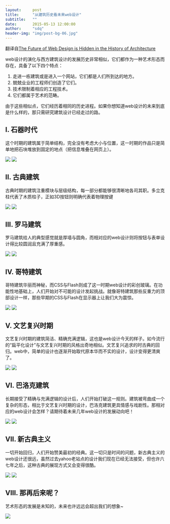 ```yaml
---
layout:     post
title:      "从建筑历史看未来web设计"
subtitle:   ""
date:       2015-05-13 12:00:00
author:     "sdq"
header-img: "img/post-bg-06.jpg"
---
```

<p>翻译自<a href = "https://medium.com/@sall/the-future-of-web-design-is-hidden-in-the-history-of-architecture-1cc93ea854d0">The Future of Web Design is Hidden in the History of Architecture</a></p>

<p>web设计的演化与西方建筑设计的发展历史非常相似，它们都作为一种艺术形态而存在，具备了以下四个特点：</p>

1. 走进一栋建筑或是进入一个网站，它们都是人们所到达的地方。
2. 兢兢业业的工程师们创造了它们。
3. 技术限制着相应的工程技术。
4. 它们都属于艺术的范畴。

<p>由于这些相似点，它们经历着相同的历史进程。如果你想知道web设计的未来到底是什么样的，那只需研究建筑设计已经走过的路。</p>

<h2 class="section-heading"> I. 石器时代 </h2>

<p>这个时期的建筑属于简单结构，完全没有考虑大小与位置，这一时期的作品只是简单地把石块堆放到固定的地点（把信息堆叠在网页上）。<p>

<img src="https://d262ilb51hltx0.cloudfront.net/fit/c/1600/1600/1*mCWATHKKKlzsX8dD8MqjVA.jpeg"> <img src="https://d262ilb51hltx0.cloudfront.net/fit/c/1104/1104/1*ghZaQXXN2fYkYrfdJYSZGA.png">

<h2 class="section-heading"> II. 古典建筑 </h2>

<p>古典时期的建筑注重模块与层级结构，每一部分都能够很清晰地各司其职。多立克柱代表了木质柱子，正如3D按钮则明确代表着物理按键</p>

<img src="https://d262ilb51hltx0.cloudfront.net/fit/c/1600/1600/1*f2gsChJHjus9eLdjFEIzOw.jpeg"> <img src="https://d262ilb51hltx0.cloudfront.net/fit/c/1600/1600/1*TQU6ZLN_vssghuP-613Utw.png">

<h2 class="section-heading"> III. 罗马建筑 </h2>

<p>罗马建筑给人的典型感觉就是厚墙与圆角，而相对应的web设计则将按钮与表单设计得比较圆润且充满了厚重感。</p>

<img src="https://d262ilb51hltx0.cloudfront.net/max/1200/1*chauRJvCv56HpTs1nCF4tw.jpeg"> <img src="https://d262ilb51hltx0.cloudfront.net/max/1442/1*1the-Vzdaq0w1y8LSUs6cQ.png">

<h2 class="section-heading"> IV. 哥特建筑 </h2>

<p>哥特建筑华丽而神秘，而CSS与Flash则成了这一时期web设计的彩创玻璃。在功能性地基础上，人们开始对不可能的设计发起挑战。就像哥特建筑那些反重力的顶部设计一样，那些早期的CSS与Flash在显示器上让我们大为震惊。</p>

<img src="https://d262ilb51hltx0.cloudfront.net/fit/c/1600/1600/1*CxazrdKKBH-eCVB2u1OywQ.jpeg"> <img src="https://d262ilb51hltx0.cloudfront.net/max/1200/1*VDTxwlP-X4-wEyPOuV2CpQ.gif">

<h2 class="section-heading"> V. 文艺复兴时期 </h2>

<p>文艺复兴时期的建筑简洁、精确充满逻辑，这也是web设计今天的样子。如今流行的“扁平化设计”与文艺复兴时期的风格出奇地相似。文艺复兴追求的时古典的回归。web中，简单的设计也逐渐开始取代原本华而不实的设计，设计变得更清爽了。</p>

<img src="https://d262ilb51hltx0.cloudfront.net/max/1526/1*gtwdqeRuZSyfaoQxM4L7FQ.jpeg"> <img src="https://d262ilb51hltx0.cloudfront.net/max/1538/1*B-XeGiotbS5H43Ni74k1Yw.png">

<h2 class="section-heading"> VI. 巴洛克建筑 </h2>

<p>长期接受了精确与充满逻辑的设计后，人们开始打破这一规则。建筑被弯曲成一个复杂的形态，相比于文艺复兴时期的设计，巴洛克建筑更具情感与戏剧性。那相对应的web设计会怎样？请期待着未来几年web设计的发展动向吧！</p>

<img src="https://d262ilb51hltx0.cloudfront.net/fit/c/1600/1600/1*DIPapak1TwBFRiQRsSF6Lw.jpeg"> <img src="https://d262ilb51hltx0.cloudfront.net/fit/c/1600/1600/1*857MBtelE37U5n3Z4rdnPw.png">

<h2 class="section-heading"> VII. 新古典主义 </h2>

<p>一切开始回归，人们开始赞美最初的经典。这一切只是时间的问题，新古典主义的web设计还很远，虽然过去yahoo老站点的设计我们现在已经无法接受，但也许六七年之后，这种古典的展现方式又会变得很酷。</p>

<img src="https://d262ilb51hltx0.cloudfront.net/fit/c/1200/1200/1*Xwp2gZPBpPzxno-78vy0WQ.jpeg"> <img src="https://d262ilb51hltx0.cloudfront.net/fit/c/1600/1600/1*MIyf7rh2DQEiMbce81Y2LA.png">

<h2 class="section-heading"> VIII. 那再后来呢？ </h2>

<p>艺术形态的发展是未知的，未来也许远远会超出我们的想象~</p>

<img src="https://d262ilb51hltx0.cloudfront.net/max/1600/1*vnO6VnW4DLGPQP03Hztw4Q.png">



